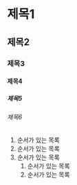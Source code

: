 # 제목1

## 제목2

### 제목3

#### 제목4

##### 제목5

###### 제목6

1. 순서가 있는 목록
2. 순서가 있는 목록
3. 순서가 있는 목록
   1. 순서가 있는 목록
   2. 순서가 있는 목록 
